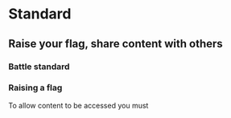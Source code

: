 <logo>

#  Standard
Raise your flag, share content with others
---

### Battle standard




### Raising a flag
To allow content to be accessed you must 
